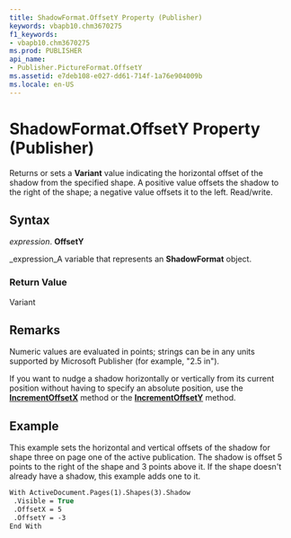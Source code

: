 ```yaml
---
title: ShadowFormat.OffsetY Property (Publisher)
keywords: vbapb10.chm3670275
f1_keywords:
- vbapb10.chm3670275
ms.prod: PUBLISHER
api_name:
- Publisher.PictureFormat.OffsetY
ms.assetid: e7deb108-e027-dd61-714f-1a76e904009b
ms.locale: en-US
---
```



# ShadowFormat.OffsetY Property (Publisher)

Returns or sets a  **Variant** value indicating the horizontal offset of the shadow from the specified shape. A positive value offsets the shadow to the right of the shape; a negative value offsets it to the left. Read/write.


## Syntax

 _expression_. **OffsetY**

 _expression_A variable that represents an  **ShadowFormat** object.


### Return Value

Variant


## Remarks

Numeric values are evaluated in points; strings can be in any units supported by Microsoft Publisher (for example, "2.5 in").

If you want to nudge a shadow horizontally or vertically from its current position without having to specify an absolute position, use the  **[IncrementOffsetX](shadowformat.incrementoffsetx-method-publisher.md)** method or the  **[IncrementOffsetY](shadowformat.incrementoffsety-method-publisher.md)** method.


## Example

This example sets the horizontal and vertical offsets of the shadow for shape three on page one of the active publication. The shadow is offset 5 points to the right of the shape and 3 points above it. If the shape doesn't already have a shadow, this example adds one to it.


```vb
With ActiveDocument.Pages(1).Shapes(3).Shadow 
 .Visible = True 
 .OffsetX = 5 
 .OffsetY = -3 
End With
```


